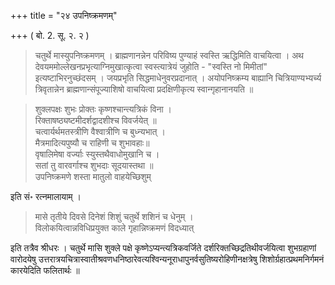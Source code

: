 +++
title = "२४ उपनिष्क्रमणम्"

+++
( बो. 2. सू. २. २ ) 

> चतुर्थे मास्युपनिष्क्रमणम् । ब्राह्मणानन्नेन परिविष्य पुण्याहं स्वस्ति ऋद्धिमिति वाचयित्वा । अथ देवयममोल्लेखनप्रभृत्याग्निमुखात्कृत्वा स्वस्त्यात्रेयं जुहोति - "स्वस्ति नो मिमीतां" इत्यष्टाभिरनुच्छंदसम् । जयप्रभृति सिद्धमाधेनुवरप्रदानात् । अयोपनिष्क्रम्य बाह्यानि चित्रियाण्यभ्यर्च्य त्रिवृतान्नेन ब्राह्मणान्संपूज्याशिषो वाचयित्वा प्रदक्षिणीकृत्य स्वान्गृहानानयति ॥ 

> शुक्लपक्षः शुभः प्रोक्तः कृष्णश्चान्त्यत्रिकं विना ।  
रिक्ताषष्ठ्यष्टमीदर्शद्वादशीश्च विवर्जयेत् ॥  
चत्वार्यर्थमतस्त्रीणि वैश्वात्रीणि च बुध्न्यभात् ।  
मैत्रमादित्यपुष्यौ च राहिणी च शुभावहाः॥  
वृषालिमेषा वर्ज्याः स्युस्तथैवाधोमुखानि च ।  
सतां तु वारवर्गाश्च शुभदाः सूदयास्तथा ॥  
उपनिष्क्रमणे शस्ता मातुलो वाहयेच्छिशुम्

इति सं॰ रत्नमालायाम् । 

> मासे तृतीये दिवसे दिनेशं शिशुं चतुर्थे शशिनं च धेनुम् ।  
विलोकयित्वान्नविधिप्रयुक्त काले गृहान्निष्क्रमणं विदध्यात्

इति तत्रैव श्रीधरः । चतुर्थे मासि शुक्ले पक्षे कृष्णेऽप्यन्त्यत्रिकवर्जिते दर्शरिक्तच्छिद्रतिथीवर्जयित्वा शुभग्रहाणां वारोदयेषु उत्तरात्रयचित्रास्वातीश्रवणधनिष्ठारेवत्यश्विन्यनूराधापुनर्वसुतिष्यरोहिणीनक्षत्रेषु शिशोर्ग्रहात्प्रथमनिर्गमनं कारयेदिति फलितार्थः ॥